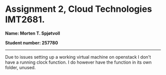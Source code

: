 # Assignment 2, Cloud Technologies IMT2681. 
**Name:           Morten T. Spjøtvoll**

**Student number: 257780**

---

Due to issues setting up a working virtual machine on openstack I don't have a running clock function. I do however have the function in its own folder, unused. 